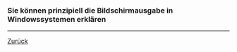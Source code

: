 ### Sie können prinzipiell die Bildschirmausgabe in Windowssystemen erklären

---

[Zurück](500gui.md)



